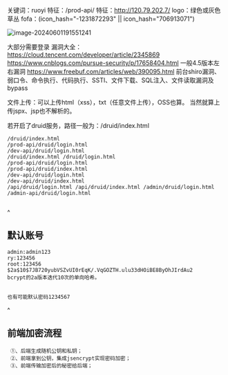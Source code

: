关键词：ruoyi
特征：/prod-api/
特征：<http://120.79.202.7/>
logo：绿色或灰色草丛
fofa：(icon_hash="-1231872293" || icon_hash="706913071")


![image-20240601191551241](http://cdn.33129999.xyz/mk_img/image-20240601191551241.png)

大部分需要登录
漏洞大全：
<https://cloud.tencent.com/developer/article/2345869>
<https://www.cnblogs.com/pursue-security/p/17658404.html>
一般4.5版本左右漏洞
<https://www.freebuf.com/articles/web/390095.html>
前台shiro漏洞、弱口令、命令执行、代码执行、SSTI、文件下载、SQL注入、文件读取漏洞及bypass


文件上传：可以上传html（xss），txt（任意文件上传），OSS也算。
当然就算上传jspx、jsp也不解析的。

若开启了druid服务，路径一般为：/druid/index.html
```
/druid/index.html
/prod-api/druid/login.html 
/dev-api/druid/login.html
/druid/index.html /druid/login.html 
/prod-api/druid/login.html 
/prod-api/druid/index.html
/dev-api/druid/login.html 
/dev-api/druid/index.html 
/api/druid/login.html /api/druid/index.html /admin/druid/login.html /admin-api/druid/login.html


```

^
## **默认账号**
```
admin:admin123
ry:123456 
root:123456
$2a$10$7JB720yubVSZvUI0rEqK/.VqGOZTH.ulu33dHOiBE8ByOhJIrdAu2
bcrypt的2a版本迭代10次的单向哈希。


也有可能默认密码1234567
```



^
## **前端加密流程**
```
 ①、后端生成随机公钥和私钥；
 ②、前端拿到公钥，集成jsencrypt实现密码加密；
 ③、前端传输加密后的秘密给后端；
```
